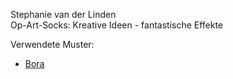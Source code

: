 Stephanie van der Linden  
Op-Art-Socks: Kreative Ideen - fantastische Effekte

Verwendete Muster:
* [Bora](/Projekte/Bora-Hellblau/Bora-Hellblau.md)
